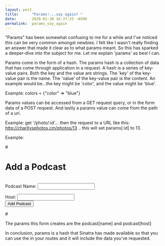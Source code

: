 ```yaml
---
layout: post
title:      "Params!...say again? "
date:       2020-01-30 16:37:33 -0500
permalink:  params_say_again
---
```


"Params" has been somewhat confusing to me for a while and I've noticed this can be very common  amongst newbies.  I felt like I wasn't really finding an answer that made it clear as to what params meant.  So this has sparked a deeper-dive into the subject for me.  Let me explain 'params' as best I can.

Params come in the form of a hash.  The params hash is a collection of data that has come through application in a request.  A hash is a series of key-value pairs. Both the key and the value are strings.   The 'key' of the key-value pair is the name.  The 'value' of the key-value pair is the content.  An example would be...the key might be 'color', and the value might be 'blue'.

Example:  colors = {"color" => "blue"}

Params values can be accessed from a GET request query, or in the form data of a POST request.  And lastly a params value can come from the path of a url.

Example:  get '/photo/:id'... then the request to a URL like this:  http://charitysphotos.cm/photos/13 .. this will set 
params[:id] to 13.

Example:  

#<h1>Add a Podcast</h1>

<form action="/podcasts" method="post">
<br>
<label>Podcast Name:</label>
<input type="text" name="name">

<label>Host:</label>
<input type="text" name="host">
<br>
<button type="submit">Add Podcast</button>

</form>#

The params this form creates are the podcast[name] and podcast[host]

In conclusion, params is a hash that Sinatra has made available so that you can use the in your routes and it will include the data you've requested.


